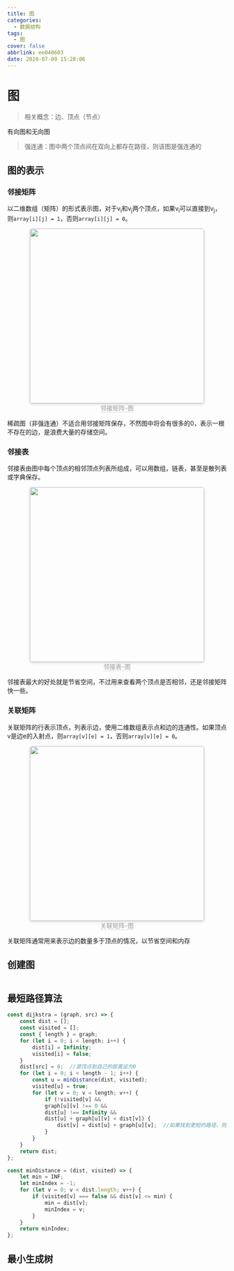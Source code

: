 ```yaml
---
title: 图
categories:
  - 数据结构
tags:
  - 图
cover: false
abbrlink: ee040603
date: 2020-07-09 15:28:06
---
```

# 图
> 相关概念：边、顶点（节点）

有向图和无向图
> 强连通：图中两个顶点间在双向上都存在路径，则该图是强连通的

## 图的表示
### 邻接矩阵
以二维数组（矩阵）的形式表示图，对于v<sub>i</sub>和v<sub>j</sub>两个顶点，如果v<sub>i</sub>可以直接到v<sub>j</sub>，则`array[i][j] = 1`，否则`array[i][j] = 0`。

<center>
    <img style="border-radius: 0.3125em;
    box-shadow: 0 2px 4px 0 rgba(34,36,38,.12),0 2px 10px 0 rgba(34,36,38,.08);display:inline;margin:0" 
    src="https://cdn.jsdelivr.net/gh/DSzhongweizi/Resources/article/20200709153810.png" width=400 />
    <br>
    <div style="color:orange; border-bottom: 1px solid #d9d9d9;
    display: inline-block;
    color: #999;">邻接矩阵-图
	</div>
</center>

稀疏图（非强连通）不适合用邻接矩阵保存，不然图中将会有很多的0，表示一根不存在的边，是浪费大量的存储空间。
### 邻接表
邻接表由图中每个顶点的相邻顶点列表所组成，可以用数组，链表，甚至是散列表或字典保存。

<center>
    <img style="border-radius: 0.3125em;
    box-shadow: 0 2px 4px 0 rgba(34,36,38,.12),0 2px 10px 0 rgba(34,36,38,.08);display:inline;margin:0" 
    src="https://cdn.jsdelivr.net/gh/DSzhongweizi/Resources/article/20200709154251.png" width=400 />
    <br>
    <div style="color:orange; border-bottom: 1px solid #d9d9d9;
    display: inline-block;
    color: #999;">邻接表-图
	</div>
</center>

邻接表最大的好处就是节省空间，不过用来查看两个顶点是否相邻，还是邻接矩阵快一些。
### 关联矩阵
关联矩阵的行表示顶点，列表示边，使用二维数组表示点和边的连通性。如果顶点v是边e的入射点，则`array[v][e] = 1`，否则`array[v][e] = 0`。

<center>
    <img style="border-radius: 0.3125em;
    box-shadow: 0 2px 4px 0 rgba(34,36,38,.12),0 2px 10px 0 rgba(34,36,38,.08);display:inline;margin:0" 
    src="https://cdn.jsdelivr.net/gh/DSzhongweizi/Resources/article/20200709154833.png" width=400 />
    <br>
    <div style="color:orange; border-bottom: 1px solid #d9d9d9;
    display: inline-block;
    color: #999;">关联矩阵-图
	</div>
</center>

关联矩阵通常用来表示边的数量多于顶点的情况，以节省空间和内存
## 创建图
```js

```
## 最短路径算法
```js
const dijkstra = (graph, src) => {
	const dist = [];
	const visited = [];
	const { length } = graph;
	for (let i = 0; i < length; i++) { 
		dist[i] = Infinity;
		visited[i] = false;
	}
	dist[src] = 0;  //源顶点到自己的距离设为0
	for (let i = 0; i < length - 1; i++) { 
		const u = minDistance(dist, visited); 
		visited[u] = true;
		for (let v = 0; v < length; v++) {
			if (!visited[v] &&
			graph[u][v] !== 0 &&
			dist[u] !== Infinity &&
			dist[u] + graph[u][v] < dist[v]) { 
				dist[v] = dist[u] + graph[u][v];  //如果找到更短的路径，则更新最短路径的值
			}
		}
	}
	return dist;
};

const minDistance = (dist, visited) => {
	let min = INF;
	let minIndex = -1;
	for (let v = 0; v < dist.length; v++) {
		if (visited[v] === false && dist[v] <= min) {
			min = dist[v];
			minIndex = v;
		}
	}
	return minIndex;
};
```
## 最小生成树
